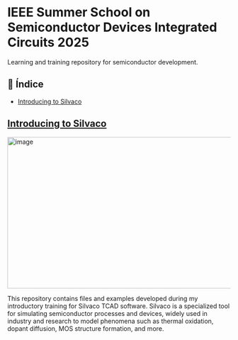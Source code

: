 # IEEE Summer School on Semiconductor Devices Integrated Circuits 2025
Learning and training repository for semiconductor development.


## 📑 Índice

- [Introducing to Silvaco](https://github.com/Additrejo/IEEE-Summer-School-on-Semiconductor-Devices-Integrated-Circuits-2025/tree/main/Introduction%20to%20Silvaco%20TCAD)

## [Introducing to Silvaco](https://github.com/Additrejo/IEEE-Summer-School-on-Semiconductor-Devices-Integrated-Circuits-2025/tree/main/Introduction%20to%20Silvaco%20TCAD)
<img width="958" height="342" alt="image" src="https://github.com/user-attachments/assets/330fb489-c2df-4d91-be97-8b7847e6cd92" />

This repository contains files and examples developed during my introductory training for Silvaco TCAD software. Silvaco is a specialized tool for simulating semiconductor processes and devices, widely used in industry and research to model phenomena such as thermal oxidation, dopant diffusion, MOS structure formation, and more.
